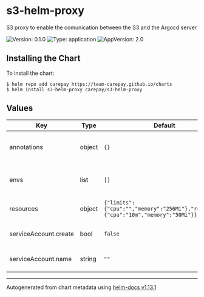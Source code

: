 # s3-helm-proxy

S3 proxy to enable the comunication between the S3 and the Argocd server

![Version: 0.1.0](https://img.shields.io/badge/Version-0.1.0-informational?style=flat-square) ![Type: application](https://img.shields.io/badge/Type-application-informational?style=flat-square) ![AppVersion: 2.0](https://img.shields.io/badge/AppVersion-2.0-informational?style=flat-square)

## Installing the Chart

To install the chart:

```console
$ helm repo add carepay https://team-carepay.github.io/charts
$ helm install s3-helm-proxy carepay/s3-helm-proxy
```

## Values

| Key | Type | Default | Description |
|-----|------|---------|-------------|
| annotations | object | `{}` | Annotations for the deployed Deployment |
| envs | list | `[]` | Environment variables to pass to the deployment |
| resources | object | `{"limits":{"cpu":"","memory":"256Mi"},"requests":{"cpu":"10m","memory":"50Mi"}}` | Resource limits and requests |
| serviceAccount.create | bool | `false` | Create a service account |
| serviceAccount.name | string | `""` | Service account name |

----------------------------------------------
Autogenerated from chart metadata using [helm-docs v1.13.1](https://github.com/norwoodj/helm-docs/releases/v1.13.1)
